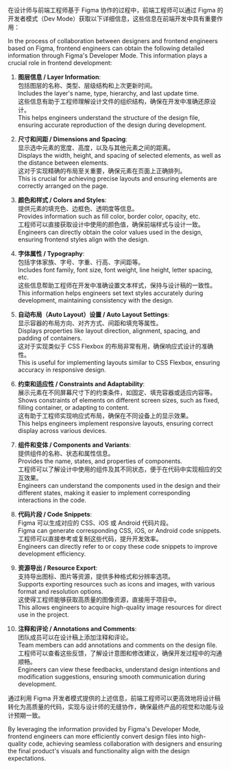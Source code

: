 在设计师与前端工程师基于 Figma 协作的过程中，前端工程师可以通过 Figma 的开发者模式（Dev Mode）获取以下详细信息，这些信息在前端开发中具有重要作用：

In the process of collaboration between designers and frontend engineers based on Figma, frontend engineers can obtain the following detailed information through Figma's Developer Mode. This information plays a crucial role in frontend development:

1. **图层信息 / Layer Information**:  
   包括图层的名称、类型、层级结构和上次更新时间。  
   Includes the layer's name, type, hierarchy, and last update time.  
   这些信息有助于工程师理解设计文件的组织结构，确保在开发中准确还原设计。  
   This helps engineers understand the structure of the design file, ensuring accurate reproduction of the design during development.

2. **尺寸和间距 / Dimensions and Spacing**:  
   显示选中元素的宽度、高度，以及与其他元素之间的距离。  
   Displays the width, height, and spacing of selected elements, as well as the distance between elements.  
   这对于实现精确的布局至关重要，确保元素在页面上正确排列。  
   This is crucial for achieving precise layouts and ensuring elements are correctly arranged on the page.

3. **颜色和样式 / Colors and Styles**:  
   提供元素的填充色、边框色、透明度等信息。  
   Provides information such as fill color, border color, opacity, etc.  
   工程师可以直接获取设计中使用的颜色值，确保前端样式与设计一致。  
   Engineers can directly obtain the color values used in the design, ensuring frontend styles align with the design.

4. **字体属性 / Typography**:  
   包括字体家族、字号、字重、行高、字间距等。  
   Includes font family, font size, font weight, line height, letter spacing, etc.  
   这些信息帮助工程师在开发中准确设置文本样式，保持与设计稿的一致性。  
   This information helps engineers set text styles accurately during development, maintaining consistency with the design.

5. **自动布局（Auto Layout）设置 / Auto Layout Settings**:  
   显示容器的布局方向、对齐方式、间距和填充等属性。  
   Displays properties like layout direction, alignment, spacing, and padding of containers.  
   这对于实现类似于 CSS Flexbox 的布局非常有用，确保响应式设计的准确性。  
   This is useful for implementing layouts similar to CSS Flexbox, ensuring accuracy in responsive design.

6. **约束和适应性 / Constraints and Adaptability**:  
   展示元素在不同屏幕尺寸下的约束条件，如固定、填充容器或适应内容等。  
   Shows constraints of elements on different screen sizes, such as fixed, filling container, or adapting to content.  
   这有助于工程师实现响应式布局，确保在不同设备上的显示效果。  
   This helps engineers implement responsive layouts, ensuring correct display across various devices.

7. **组件和变体 / Components and Variants**:  
   提供组件的名称、状态和属性信息。  
   Provides the name, states, and properties of components.  
   工程师可以了解设计中使用的组件及其不同状态，便于在代码中实现相应的交互效果。  
   Engineers can understand the components used in the design and their different states, making it easier to implement corresponding interactions in the code.

8. **代码片段 / Code Snippets**:  
   Figma 可以生成对应的 CSS、iOS 或 Android 代码片段。  
   Figma can generate corresponding CSS, iOS, or Android code snippets.  
   工程师可以直接参考或复制这些代码，提升开发效率。  
   Engineers can directly refer to or copy these code snippets to improve development efficiency.

9. **资源导出 / Resource Export**:  
   支持导出图标、图片等资源，提供多种格式和分辨率选项。  
   Supports exporting resources such as icons and images, with various format and resolution options.  
   这使得工程师能够获取高质量的图像资源，直接用于项目中。  
   This allows engineers to acquire high-quality image resources for direct use in the project.

10. **注释和评论 / Annotations and Comments**:  
    团队成员可以在设计稿上添加注释和评论。  
    Team members can add annotations and comments on the design file.  
    工程师可以查看这些反馈，了解设计意图和修改建议，确保开发过程中的沟通顺畅。  
    Engineers can view these feedbacks, understand design intentions and modification suggestions, ensuring smooth communication during development.

通过利用 Figma 开发者模式提供的上述信息，前端工程师可以更高效地将设计稿转化为高质量的代码，实现与设计师的无缝协作，确保最终产品的视觉和功能与设计预期一致。

By leveraging the information provided by Figma's Developer Mode, frontend engineers can more efficiently convert design files into high-quality code, achieving seamless collaboration with designers and ensuring the final product's visuals and functionality align with the design expectations.